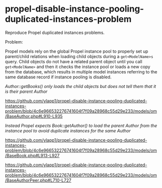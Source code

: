 # propel-disable-instance-pooling-duplicated-instances-problem
Reproduce Propel duplicated instances problems.

Problem:

Propel models rely on the global Propel instance pool to properly set up parent/child relations when loading child objects during a `get<ModelName>s` query. Child objects do not have a related parent object until you call `get<ModelName>` and then it checks the instance pool or loads a new copy from the database, which results in multiple model instances referring to the same database record if instance pooling is disabled.

*Author::getBooks() only loads the child objects but does not tell them that it is their parent Author*

https://github.com/ylapp1/propel-disable-instance-pooling-duplicated-instances-problem/blob/4c6e966532276741604f7f09a28968c55d29e233/models/om/BaseAuthor.php#L910-L935

*Instead Propel expects Book::getAuthor() to load the parent Author from the instance pool to avoid duplicate instances for the same Author*

https://github.com/ylapp1/propel-disable-instance-pooling-duplicated-instances-problem/blob/4c6e966532276741604f7f09a28968c55d29e233/models/om/BaseBook.php#L913-L927

https://github.com/ylapp1/propel-disable-instance-pooling-duplicated-instances-problem/blob/4c6e966532276741604f7f09a28968c55d29e233/models/om/BaseAuthorPeer.php#L710-L727
